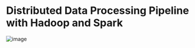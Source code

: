 # Distributed Data Processing Pipeline with Hadoop and Spark

![image](https://github.com/user-attachments/assets/2148671d-7b28-414c-bdab-d97c689244ca)

